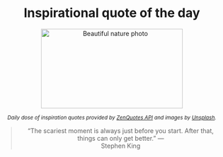 
<div align="center">

# Inspirational quote of the day

<img src="./data/photo.jpeg" alt="Beautiful nature photo" width="320" height="180">

<sub><i>Daily dose of inspiration quotes provided by [ZenQuotes API](https://zenquotes.io/) and images by [Unsplash](https://unsplash.com/).</i></sub>


<blockquote>&ldquo;The scariest moment is always just before you start. After that, things can only get better.&rdquo; &mdash; <footer>Stephen King</footer></blockquote>

</div>
